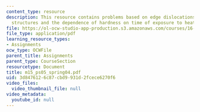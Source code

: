 ```yaml
---
content_type: resource
description: This resource contains problems based on edge dislocations, aerospace
  structures and the dependence of hardness on time of exposure to heat.
file: https://ol-ocw-studio-app-production.s3.amazonaws.com/courses/16-01-unified-engineering-i-ii-iii-iv-fall-2005-spring-2006/3d8476126c87cbd9931d2fcece6270f6_m15_ps05_spring04.pdf
file_type: application/pdf
learning_resource_types:
- Assignments
ocw_type: OCWFile
parent_title: Assignments
parent_type: CourseSection
resourcetype: Document
title: m15_ps05_spring04.pdf
uid: 3d847612-6c87-cbd9-931d-2fcece6270f6
video_files:
  video_thumbnail_file: null
video_metadata:
  youtube_id: null
---
```

